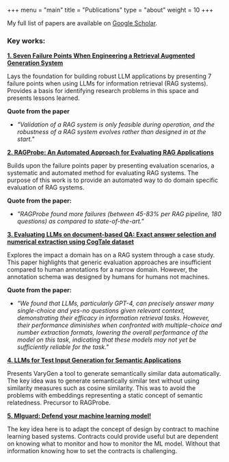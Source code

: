 +++
menu = "main"
title = "Publications"
type = "about"
weight = 10
+++

My full list of papers are available on [Google Scholar](https://scholar.google.com.au/citations?user=PJcpaRAAAAAJ&hl=en&oi=ao).

### Key works:

[**1. Seven Failure Points When Engineering a Retrieval Augmented Generation System**](https://arxiv.org/pdf/2401.05856)


Lays the foundation for building robust LLM applications by presenting 7 failure
points when using LLMs for information retrieval (RAG systems). Provides a basis
for identifying research problems in this space and presents lessons learned.

**Quote from the paper**
- *"Validation of a RAG system is only feasible during operation, and the robustness of a RAG system evolves rather than designed in at the start."*

[**2. RAGProbe: An Automated Approach for Evaluating RAG Applications**](https://arxiv.org/pdf/2309.01379)

Builds upon the failure points paper by presenting evaluation scenarios, a
systematic and automated method for evaluating RAG systems. The purpose of this
work is to provide an automated way to do domain specific evaluation of RAG
systems.

**Quote from the paper:**
- *"RAGProbe found more failures (between 45-83% per RAG pipeline, 180 questions) as compared to state-of-the-art."*

[**3. Evaluating LLMs on document-based QA: Exact answer selection and numerical extraction using CogTale dataset**](https://arxiv.org/pdf/2311.07878)

Explores the impact a domain has on a RAG system through a case study. This
paper highlights that generic evaluation approaches are insufficient compared to
human annotations for a narrow domain. However, the annotation schema was
designed by humans for humans not machines.

**Quote from the paper:**
- *"We found that LLMs, particularly GPT-4, can precisely answer many single-choice
and yes-no questions given relevant context, demonstrating their efficacy in information retrieval tasks. However, their performance
diminishes when confronted with multiple-choice and number extraction formats, lowering the overall performance of the model
on this task, indicating that these models may not yet be sufficiently reliable for the task."*

[**4. LLMs for Test Input Generation for Semantic Applications**](https://dl.acm.org/doi/10.1145/3644815.3644948)

Presents VaryGen a tool to generate semantically similar data automatically. The
key idea was to generate semantically similar text without using similarity
measures such as cosine similarity. This was to avoid the problems with
embeddings representing a static concept of semantic relatedness. Precursor to RAGProbe.

[**5. Mlguard: Defend your machine learning model!**](https://arxiv.org/pdf/2309.01379)

The key idea here is to adapt the concept of design by contract to machine
learning based systems. Contracts could provide useful but are dependent on
knowing what to monitor and how to monitor the ML model. Without that
information knowing how to set the contracts is challenging.
